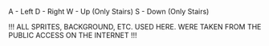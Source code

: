 A - Left
D - Right
W - Up (Only Stairs)
S - Down (Only Stairs)

!!!
ALL SPRITES, BACKGROUND, ETC. USED HERE. WERE TAKEN FROM THE PUBLIC ACCESS ON THE INTERNET
!!!
